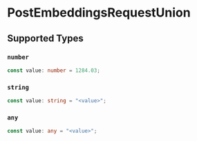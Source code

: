# PostEmbeddingsRequestUnion


## Supported Types

### `number`

```typescript
const value: number = 1284.03;
```

### `string`

```typescript
const value: string = "<value>";
```

### `any`

```typescript
const value: any = "<value>";
```

